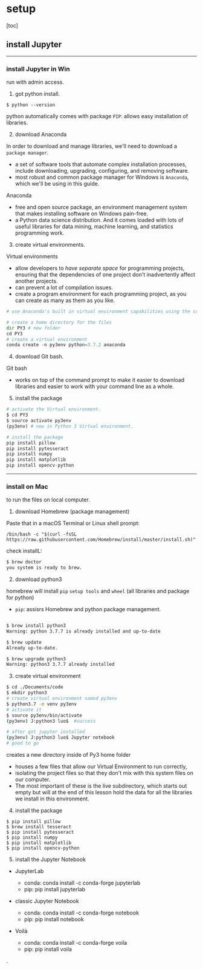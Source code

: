
# setup

[toc]


## install Jupyter

---

### install Jupyter in Win

run with admin access.

1. got python install.

`$ python --version`

python automatically comes with package `PIP`: allows easy installation of libraries.

2. download Anaconda

In order to download and manage libraries, we'll need to download a `package manager`.
- a set of software tools that automate complex installation processes, include downloading, upgrading, configuring, and removing software.
- most robust and common package manager for Windows is `Anaconda`, which we'll be using in this guide.

Anaconda
- free and open source package, an environment management system that makes installing software on Windows pain-free.
- a Python data science distribution. And it comes loaded with lots of useful libraries for data mining, machine learning, and statistics programming work.


3. create virtual environments.

Virtual environments
- allow developers to *have separate space* for programming projects, ensuring that the dependencies of one project don't inadvertently affect another projects.
- can prevent a lot of compilation issues.
- create a program environment for each programming project, as you can create as many as them as you like.

```py
# use Anaconda's built in virtual environment capabilities using the command line.

# create a home directory for the files
dir PY3 # new folder
cd PY3
# create a virtual environment
conda create -n py3env python=3.7.2 anaconda
```

4. download Git bash.

Git bash
- works on top of the command prompt to make it easier to download libraries and easier to work with your command line as a whole.


5. install the package

```py
# activate the Virtual environment.
$ cd PY3
$ source activate py3env
(py3env) # now in Python 3 Virtual environment.

# install the package
pip install pillow
pip install pytesseract
pip install numpy
pip install matplotlib
pip install opencv-python

```

---

### install on Mac

to run the files on local computer.

1. download Homebrew (package management)

Paste that in a macOS Terminal or Linux shell prompt:

`/bin/bash -c "$(curl -fsSL https://raw.githubusercontent.com/Homebrew/install/master/install.sh)"`

check installL:

```bash
$ brew doctor
you system is ready to brew.
```

2. download python3

homebrew will install `pip` `setup tools` and `wheel` (all libraries and package for python)
- `pip`: assisrs Homebrew and python package management.

```bash

$ brew install python3
Warning: python 3.7.7 is already installed and up-to-date

$ brew update
Already up-to-date.

$ brew upgrade python3
Warning: python3 3.7.7 already installed

```

3. create virtual environment

```bash
$ cd ./Documents/code
$ mkdir python3
# create virtual environment named py3env
$ python3.7 -m venv py3env
# activate it
$ source py3env/bin/activate
(py3env) J:python3 luo$  #success

# after got jupyter installed
(py3env) J:python3 luo$ Jupyter notebook
# good to go

```

creates a new directory inside of Py3 home folder
- houses a few files that allow our Virtual Environment to run correctly,
- isolating the project files so that they don't mix with this system files on our computer.
- The most important of these is the live subdirectory, which starts out empty but will at the end of this lesson hold the data for all the libraries we install in this environment.

4. install the package

```shell
$ pip install pillow
$ brew install tesseract
$ pip install pytesseract
$ pip install numpy
$ pip install matplotlib
$ pip install opencv-python
```

5. install the Jupyter Notebook

- JupyterLab
  - conda: conda install -c conda-forge jupyterlab
  - pip: pip install jupyterlab

- classic Jupyter Notebook
  - conda: conda install -c conda-forge notebook
  - pip: pip install notebook

- Voilà
  - conda: conda install -c conda-forge voila
  - pip: pip install voila





























.
